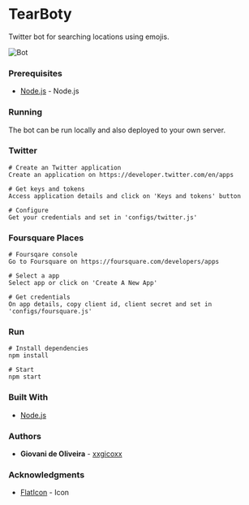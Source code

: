 # TearBoty
Twitter bot for searching locations using emojis.

![Bot](http://i.imgur.com/DFkyqLU.png)

### Prerequisites
* [Node.js](https://nodejs.org/en/) - Node.js

### Running
The bot can be run locally and also deployed to your own server.

### Twitter
````
# Create an Twitter application
Create an application on https://developer.twitter.com/en/apps

# Get keys and tokens
Access application details and click on 'Keys and tokens' button

# Configure
Get your credentials and set in 'configs/twitter.js'
````

### Foursquare Places
````
# Foursqare console
Go to Foursquare on https://foursquare.com/developers/apps

# Select a app
Select app or click on 'Create A New App'

# Get credentials
On app details, copy client id, client secret and set in 'configs/foursquare.js'
````

### Run
````
# Install dependencies
npm install

# Start
npm start
````

### Built With
* [Node.js](https://nodejs.org/en/)

### Authors
* **Giovani de Oliveira** - [xxgicoxx](https://github.com/xxgicoxx)

### Acknowledgments
* [FlatIcon](https://www.flaticon.com/) - Icon